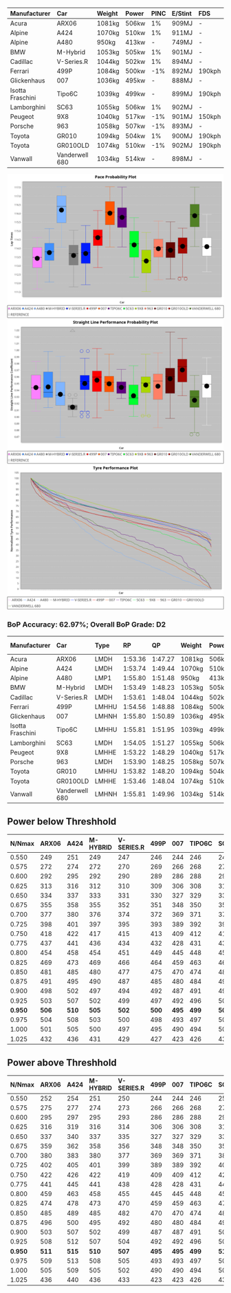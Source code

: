 | Manufacturer     | Car            | Weight | Power | PINC    | E/Stint | FDS     |
|:-|:-|:-|:-|:-|:-|:-|
| Acura            | ARX06          | 1081kg | 506kw | 1%      | 909MJ   |    -    |
| Alpine           | A424           | 1070kg | 510kw | 1%      | 911MJ   |    -    |
| Alpine           | A480           | 950kg  | 413kw |    -    | 749MJ   |    -    |
| BMW              | M-Hybrid       | 1053kg | 505kw | 1%      | 901MJ   |    -    |
| Cadillac         | V-Series.R     | 1044kg | 502kw | 1%      | 894MJ   |    -    |
| Ferrari          | 499P           | 1084kg | 500kw | -1%     | 892MJ   | 190kph  |
| Glickenhaus      | 007            | 1036kg | 495kw |    -    | 888MJ   |    -    |
| Isotta Fraschini | Tipo6C         | 1039kg | 499kw |    -    | 899MJ   | 190kph  |
| Lamborghini      | SC63           | 1055kg | 506kw | 1%      | 902MJ   |    -    |
| Peugeot          | 9X8            | 1040kg | 517kw | -1%     | 901MJ   | 150kph  |
| Porsche          | 963            | 1058kg | 507kw | -1%     | 893MJ   |    -    |
| Toyota           | GR010          | 1094kg | 504kw | 1%      | 900MJ   | 190kph  |
| Toyota           | GR010OLD       | 1074kg | 510kw | -1%     | 902MJ   | 190kph  |
| Vanwall          | Vanderwell 680 | 1034kg | 514kw |    -    | 898MJ   |    -    |

![PACECHART](./IMG/ACOMETHOD.png)
![STRAIGHTLINEPERFORMANCECHART](./IMG/ACOMETHOD_sp.png)
![TYREPERFORMANCECHART](./IMG/ACOMETHOD_tw.png)

### BoP Accuracy: 62.97%; Overall BoP Grade: D2
| Manufacturer     | Car            | Type  | RP      | QP      | Weight | Power¹ | Threshhold | PINC    | Power² | E/Stint | AVG Vmax  | FDS     | RDLC | L/Stint | BOP-Grade | Model Accuracy | Model Points | Match% |
|:-|:-|:-|:-|:-|:-|:-|:-|:-|:-|:-|:-|:-|:-|:-|:-|:-|:-|:-|
| Acura            | ARX06          | LMDH  | 1:53.36 | 1:47.27 | 1081kg | 506kw  | 210.0kph   | 1%      | 511kw  |  909MJ  | 277.40kph |    -    | 0.99 | 35      | -E2       | 100.00%        | 995          | 50.37% |
| Alpine           | A424           | LMDH  | 1:53.74 | 1:49.44 | 1070kg | 510kw  | 210.0kph   | 1%      | 515kw  |  911MJ  | 278.16kph |    -    | 0.99 | 35      | -D1       | 100.00%        | 642          | 69.77% |
| Alpine           | A480           | LMP1  | 1:55.80 | 1:51.48 |  950kg | 413kw  | 210.0kph   |    -    | 413kw  |  749MJ  | 274.24kph |    -    | 0.97 | 33      | +D2       | 60.26%         | 849          | 60.38% |
| BMW              | M-Hybrid       | LMDH  | 1:53.49 | 1:48.23 | 1053kg | 505kw  | 210.0kph   | 1%      | 510kw  |  901MJ  | 274.90kph |    -    | 1.01 | 35      | -D2       | 100.00%        | 1714         | 62.04% |
| Cadillac         | V-Series.R     | LMDH  | 1:53.61 | 1:48.04 | 1044kg | 502kw  | 210.0kph   | 1%      | 507kw  |  894MJ  | 278.80kph |    -    | 1.01 | 35      | -C2       | 98.95%         | 2271         | 71.15% |
| Ferrari          | 499P           | LMHHU | 1:54.56 | 1:48.88 | 1084kg | 500kw  | 210.0kph   | -1%     | 495kw  |  892MJ  | 278.02kph | 190kph  | 1.01 | 35      | ~A1       | 99.93%         | 2718         | 98.68% |
| Glickenhaus      | 007            | LMHNH | 1:55.80 | 1:50.89 | 1036kg | 495kw  | 210.0kph   |    -    | 495kw  |  888MJ  | 278.69kph |    -    | 0.95 | 35      | +Ω1       | 96.34%         | 1634         | 46.58% |
| Isotta Fraschini | Tipo6C         | LMHHU | 1:55.81 | 1:51.95 | 1039kg | 499kw  | 210.0kph   |    -    | 499kw  |  899MJ  | 278.05kph | 190kph  | 1.07 | 35      | +Ω1       | 92.36%         | 133          | 8.59%  |
| Lamborghini      | SC63           | LMDH  | 1:54.05 | 1:51.27 | 1055kg | 506kw  | 210.0kph   | 1%      | 511kw  |  902MJ  | 276.42kph |    -    | 1.04 | 35      | -A2       | 96.54%         | 418          | 91.68% |
| Peugeot          | 9X8            | LMHHE | 1:53.22 | 1:48.29 | 1040kg | 517kw  | 210.0kph   | -1%     | 512kw  |  901MJ  | 278.86kph | 150kph  | 1.02 | 35      | -E1       | 88.68%         | 2617         | 56.93% |
| Porsche          | 963            | LMDH  | 1:53.90 | 1:48.25 | 1058kg | 507kw  | 210.0kph   | -1%     | 502kw  |  893MJ  | 278.03kph |    -    | 1.00 | 35      | -B2       | 99.98%         | 6168         | 82.72% |
| Toyota           | GR010          | LMHHU | 1:53.82 | 1:48.20 | 1094kg | 504kw  | 210.0kph   | 1%      | 509kw  |  900MJ  | 278.77kph | 190kph  | 1.00 | 35      | -B2       | 98.53%         | 3557         | 80.41% |
| Toyota           | GR010OLD       | LMHHE | 1:53.46 | 1:48.04 | 1074kg | 510kw  | 210.0kph   | -1%     | 505kw  |  902MJ  | 281.27kph | 190kph  | 1.02 | 35      | -D1       | 92.01%         | 1427         | 67.05% |
| Vanwall          | Vanderwell 680 | LMHNH | 1:55.81 | 1:49.96 | 1034kg | 514kw  | 210.0kph   |    -    | 514kw  |  898MJ  | 275.69kph |    -    | 1.00 | 35      | +Ω1       | 94.62%         | 633          | 35.16% |

## Power below Threshhold
| N/Nmax    | ARX06   | A424    | M-HYBRID | V-SERIES.R | 499P    | 007     | TIPO6C  | SC63    | 9X8     | 963     | GR010   | GR010OLD | VANDERWELL 680 | ​     | RPM      | A480    |
|:-|:-|:-|:-|:-|:-|:-|:-|:-|:-|:-|:-|:-|:-|:-|:-|:-|
|  0.550    |  249    |  251    |  249     |  247       |  246    |  244    |  246    |  249    |  255    |  250    |  248    |  251     |  253           |  ​    |   --     |   -     |
|  0.575    |  272    |  274    |  272     |  270       |  269    |  266    |  268    |  272    |  278    |  273    |  271    |  274     |  276           |  ​    |   --     |   -     |
|  0.600    |  292    |  295    |  292     |  290       |  289    |  286    |  288    |  292    |  298    |  293    |  291    |  295     |  297           |  ​    |   --     |   -     |
|  0.625    |  313    |  316    |  312     |  310       |  309    |  306    |  308    |  313    |  320    |  314    |  312    |  316     |  318           |  ​    |   --     |   -     |
|  0.650    |  334    |  337    |  333     |  331       |  330    |  327    |  329    |  334    |  341    |  335    |  333    |  337     |  339           |  ​    |   --     |   -     |
|  0.675    |  355    |  358    |  355     |  352       |  351    |  348    |  350    |  355    |  363    |  356    |  354    |  358     |  361           |  ​    |   --     |   -     |
|  0.700    |  377    |  380    |  376     |  374       |  372    |  369    |  371    |  377    |  385    |  377    |  375    |  380     |  383           |  ​    |   --     |   -     |
|  0.725    |  398    |  401    |  397     |  395       |  393    |  389    |  392    |  398    |  407    |  399    |  396    |  401     |  404           |  ​    |   --     |   -     |
|  0.750    |  418    |  422    |  417     |  415       |  413    |  409    |  412    |  418    |  427    |  419    |  416    |  422     |  425           |  ​    |   --     |   -     |
|  0.775    |  437    |  441    |  436     |  434       |  432    |  428    |  431    |  437    |  446    |  438    |  435    |  441     |  444           |  ​    |  5000    |  242    |
|  0.800    |  454    |  458    |  454     |  451       |  449    |  445    |  448    |  454    |  464    |  455    |  453    |  458     |  462           |  ​    |  5500    |  286    |
|  0.825    |  469    |  473    |  469     |  466       |  464    |  459    |  463    |  469    |  479    |  470    |  468    |  473     |  477           |  ​    |  6000    |  320    |
|  0.850    |  481    |  485    |  480     |  477       |  475    |  470    |  474    |  481    |  491    |  482    |  479    |  485     |  488           |  ​    |  6500    |  361    |
|  0.875    |  491    |  495    |  490     |  487       |  485    |  480    |  484    |  491    |  502    |  492    |  489    |  495     |  499           |  ​    |  7000    |  404    |
|  0.900    |  498    |  502    |  497     |  494       |  492    |  487    |  491    |  498    |  509    |  499    |  496    |  502     |  506           |  ​    |  7500    |  414    |
|  0.925    |  503    |  507    |  502     |  499       |  497    |  492    |  496    |  503    |  514    |  504    |  501    |  507     |  511           |  ​    |  8000    |  410    |
| **0.950** | **506** | **510** | **505**  | **502**    | **500** | **495** | **499** | **506** | **517** | **507** | **504** | **510**  | **514**        | **​** | **8500** | **413** |
|  0.975    |  504    |  508    |  503     |  500       |  498    |  493    |  497    |  504    |  515    |  505    |  502    |  508     |  512           |  ​    |  9000    |  207    |
|  1.000    |  501    |  505    |  500     |  497       |  495    |  490    |  494    |  501    |  511    |  502    |  499    |  505     |  508           |  ​    |   --     |   -     |
|  1.025    |  432    |  436    |  431     |  429       |  427    |  423    |  426    |  432    |  441    |  433    |  430    |  436     |  439           |  ​    |   --     |   -     |

## Power above Threshhold
| N/Nmax    | ARX06   | A424    | M-HYBRID | V-SERIES.R | 499P    | 007     | TIPO6C  | SC63    | 9X8     | 963     | GR010   | GR010OLD | VANDERWELL 680 | ​     | RPM      | A480    |
|:-|:-|:-|:-|:-|:-|:-|:-|:-|:-|:-|:-|:-|:-|:-|:-|:-|
|  0.550    |  252    |  254    |  251     |  250       |  244    |  244    |  246    |  252    |  252    |  247    |  251    |  249     |  253           |  ​    |   --     |   -     |
|  0.575    |  275    |  277    |  274     |  273       |  266    |  266    |  268    |  275    |  275    |  270    |  274    |  272     |  276           |  ​    |   --     |   -     |
|  0.600    |  295    |  297    |  295     |  293       |  286    |  286    |  288    |  295    |  296    |  290    |  294    |  292     |  297           |  ​    |   --     |   -     |
|  0.625    |  316    |  319    |  316     |  314       |  306    |  306    |  308    |  316    |  317    |  310    |  315    |  312     |  318           |  ​    |   --     |   -     |
|  0.650    |  337    |  340    |  337     |  335       |  327    |  327    |  329    |  337    |  338    |  331    |  336    |  333     |  339           |  ​    |   --     |   -     |
|  0.675    |  359    |  362    |  358     |  356       |  348    |  348    |  350    |  359    |  359    |  352    |  357    |  355     |  361           |  ​    |   --     |   -     |
|  0.700    |  380    |  383    |  380     |  377       |  369    |  369    |  371    |  380    |  381    |  374    |  379    |  376     |  383           |  ​    |   --     |   -     |
|  0.725    |  402    |  405    |  401     |  399       |  389    |  389    |  392    |  402    |  403    |  395    |  400    |  397     |  404           |  ​    |   --     |   -     |
|  0.750    |  422    |  426    |  422     |  419       |  409    |  409    |  412    |  422    |  423    |  415    |  421    |  417     |  425           |  ​    |   --     |   -     |
|  0.775    |  441    |  445    |  441     |  438       |  428    |  428    |  431    |  441    |  442    |  434    |  440    |  436     |  444           |  ​    |  5000    |  242    |
|  0.800    |  459    |  463    |  458     |  455       |  445    |  445    |  448    |  459    |  460    |  451    |  457    |  454     |  462           |  ​    |  5500    |  286    |
|  0.825    |  474    |  478    |  473     |  470       |  459    |  459    |  463    |  474    |  475    |  466    |  472    |  469     |  477           |  ​    |  6000    |  320    |
|  0.850    |  485    |  489    |  485     |  482       |  470    |  470    |  474    |  485    |  486    |  477    |  484    |  480     |  488           |  ​    |  6500    |  361    |
|  0.875    |  496    |  500    |  495     |  492       |  480    |  480    |  484    |  496    |  497    |  487    |  494    |  490     |  499           |  ​    |  7000    |  404    |
|  0.900    |  503    |  507    |  502     |  499       |  487    |  487    |  491    |  503    |  504    |  494    |  501    |  497     |  506           |  ​    |  7500    |  414    |
|  0.925    |  508    |  512    |  507     |  504       |  492    |  492    |  496    |  508    |  509    |  499    |  506    |  502     |  511           |  ​    |  8000    |  410    |
| **0.950** | **511** | **515** | **510**  | **507**    | **495** | **495** | **499** | **511** | **512** | **502** | **509** | **505**  | **514**        | **​** | **8500** | **413** |
|  0.975    |  509    |  513    |  508     |  505       |  493    |  493    |  497    |  509    |  510    |  500    |  507    |  503     |  512           |  ​    |  9000    |  207    |
|  1.000    |  505    |  509    |  505     |  502       |  490    |  490    |  494    |  505    |  506    |  497    |  504    |  500     |  508           |  ​    |   --     |   -     |
|  1.025    |  436    |  440    |  436     |  433       |  423    |  423    |  426    |  436    |  437    |  429    |  435    |  431     |  439           |  ​    |   --     |   -     |

